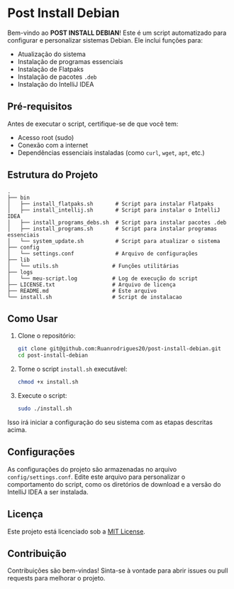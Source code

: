 # Post Install Debian

Bem-vindo ao **POST INSTALL DEBIAN**! Este é um script automatizado para configurar e personalizar sistemas Debian. Ele inclui funções para:

- Atualização do sistema
- Instalação de programas essenciais
- Instalação de Flatpaks
- Instalação de pacotes `.deb`
- Instalação do IntelliJ IDEA

## Pré-requisitos

Antes de executar o script, certifique-se de que você tem:

- Acesso root (sudo)
- Conexão com a internet
- Dependências essenciais instaladas (como `curl`, `wget`, `apt`, etc.)

## Estrutura do Projeto

```plaintext
.
├── bin
│   ├── install_flatpaks.sh       # Script para instalar Flatpaks
│   ├── install_intellij.sh       # Script para instalar o IntelliJ IDEA
│   ├── install_programs_debs.sh  # Script para instalar pacotes .deb
│   ├── install_programs.sh       # Script para instalar programas essenciais
│   └── system_update.sh          # Script para atualizar o sistema
├── config
│   └── settings.conf             # Arquivo de configurações
├── lib
│   └── utils.sh                 # Funções utilitárias
├── logs
│   └── meu-script.log           # Log de execução do script
├── LICENSE.txt                  # Arquivo de licença
├── README.md                    # Este arquivo
└── install.sh                   # Script de instalacao
```

## Como Usar

1. Clone o repositório:
   ```bash
   git clone git@github.com:Ruanrodrigues20/post-install-debian.git
   cd post-install-debian
   ```

2. Torne o script `install.sh` executável:
   ```bash
   chmod +x install.sh
   ```

3. Execute o script:
   ```bash
   sudo ./install.sh
   ```

Isso irá iniciar a configuração do seu sistema com as etapas descritas acima.

## Configurações

As configurações do projeto são armazenadas no arquivo `config/settings.conf`. Edite este arquivo para personalizar o comportamento do script, como os diretórios de download e a versão do IntelliJ IDEA a ser instalada.

## Licença

Este projeto está licenciado sob a [MIT License](LICENSE.txt).

## Contribuição

Contribuições são bem-vindas! Sinta-se à vontade para abrir issues ou pull requests para melhorar o projeto.

```